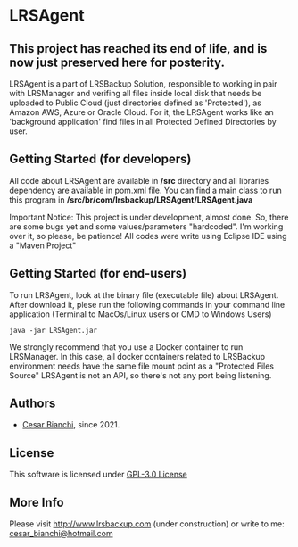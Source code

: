 # LRSAgent

## This project has reached its end of life, and is now just preserved here for posterity.

LRSAgent is a part of LRSBackup Solution, responsible to working in pair with LRSManager and verifing all files inside local disk that needs be uploaded to Public Cloud (just directories defined as 'Protected'), as Amazon AWS, Azure or Oracle Cloud. For it, the LRSAgent works like an 'background application' find files in all Protected Defined Directories by user.

## Getting Started (for developers)
All code about LRSAgent are available in **/src** directory and all libraries dependency are available in pom.xml file.
You can find a main class to run this program in **/src/br/com/lrsbackup/LRSAgent/LRSAgent.java**

Important Notice: This project is under development, almost done. So, there are some bugs yet and some values/parameters "hardcoded".  I'm working over it, so please, be patience!
All codes were write using Eclipse IDE using a "Maven Project"


## Getting Started (for end-users)
To run LRSAgent, look at the binary file (executable file) about LRSAgent. 
After download it, plese run the following commands in your command line application (Terminal to MacOs/Linux users or CMD to Windows Users)
```
java -jar LRSAgent.jar
```
We strongly recommend that you use a Docker container to run LRSManager. In this case, all docker containers related to LRSBackup environment needs have the same file mount point as a "Protected Files Source"
LRSAgent is not an API, so there's not any port being listening.

## Authors
- [Cesar Bianchi](https://www.linkedin.com/in/cesar-bianchi-9b90571b/), since 2021.

## License
 This software is licensed under [GPL-3.0 License](https://www.gnu.org/licenses/gpl-3.0.pt-br.html)   

## More Info
 Please visit http://www.lrsbackup.com (under construction) or write to me: cesar_bianchi@hotmail.com
 
 
